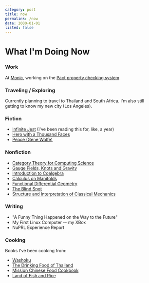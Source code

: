 ```yaml
---
category: post
title: now
permalink: /now
date: 2000-01-01
listed: false
---
```

# What I'm Doing Now

### Work

At [Monic](https://monic.co), working on the [Pact property checking system](http://blog.monic.co/introducing-the-pact-property-checker/)

### Traveling / Exploring

Currently planning to travel to Thailand and South Africa. I'm also still getting to know my new city (Los Angeles).

### Fiction

  - [Infinite Jest](https://en.wikipedia.org/wiki/Infinite_Jest) (I've been reading this for, like, a year)
  - [Hero with a Thousand Faces](https://en.wikipedia.org/wiki/The_Hero_with_a_Thousand_Faces)
  - [Peace (Gene Wolfe)](https://en.wikipedia.org/wiki/Peace_(novel))

### Nonfiction

  - [Category Theory for Computing Science](https://www.amazon.com/Category-Theory-Computing-Science-Michael/dp/0131204866)
  - [Gauge Fields, Knots and Gravity](https://www.amazon.com/GAUGE-FIELDS-KNOTS-GRAVITY-Everything/dp/9810220340/)
  - [Introduction to Coalgebra](https://www.cambridge.org/core/books/introduction-to-coalgebra/0D508876D20D95E17871320EADC185C6)
  - [Calculus on Manifolds](https://www.amazon.com/Calculus-Manifolds-Approach-Classical-Theorems/dp/0805390219)
  - [Functional Differential Geometry](https://mitpress.mit.edu/books/functional-differential-geometry)
  - [The Blind Spot](https://www.amazon.com/Blind-Spot-Lectures-Logic/dp/3037190884)
  - [Structure and Interpretation of Classical Mechanics](https://mitpress.mit.edu/books/structure-and-interpretation-classical-mechanics-second-edition)

### Writing

  - "A Funny Thing Happened on the Way to the Future"
  - My First Linux Computer -- my XBox
  - NuPRL Experience Report

### Cooking

Books I've been cooking from:
* [Washoku](https://www.amazon.com/Washoku-Recipes-Japanese-Home-Kitchen/dp/1580085199/)
* [The Drinking Food of Thailand](https://www.amazon.com/POK-Drinking-Food-Thailand-Cookbook/dp/1607747731/)
* [Mission Chinese Food Cookbook](https://www.amazon.com/Mission-Chinese-Food-Cookbook/dp/0062243411)
* [Land of Fish and Rice](https://www.amazon.com/Land-Fish-Rice-Recipes-Culinary/dp/0393254380/)
